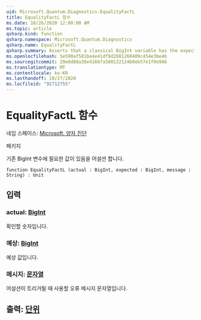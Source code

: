```yaml
---
uid: Microsoft.Quantum.Diagnostics.EqualityFactL
title: EqualityFactL 함수
ms.date: 10/26/2020 12:00:00 AM
ms.topic: article
qsharp.kind: function
qsharp.namespace: Microsoft.Quantum.Diagnostics
qsharp.name: EqualityFactL
qsharp.summary: Asserts that a classical BigInt variable has the expected value.
ms.openlocfilehash: 5e590af581be4e41df9d2081260409c454e3be4b
ms.sourcegitcommit: 29e0d88a30e4166fa580132124b0eb57e1f0e986
ms.translationtype: MT
ms.contentlocale: ko-KR
ms.lasthandoff: 10/27/2020
ms.locfileid: "92712755"
---
```

# <a name="equalityfactl-function"></a>EqualityFactL 함수

네임 스페이스: [Microsoft. 양자 진단](xref:Microsoft.Quantum.Diagnostics)

패키지 [](https://nuget.org/packages/)


기존 BigInt 변수에 필요한 값이 있음을 어설션 합니다.

```qsharp
function EqualityFactL (actual : BigInt, expected : BigInt, message : String) : Unit
```


## <a name="input"></a>입력

### <a name="actual--bigint"></a>actual: [BigInt](xref:microsoft.quantum.lang-ref.bigint)

확인할 숫자입니다.


### <a name="expected--bigint"></a>예상: [BigInt](xref:microsoft.quantum.lang-ref.bigint)

예상 값입니다.


### <a name="message--string"></a>메시지: [문자열](xref:microsoft.quantum.lang-ref.string)

어설션이 트리거될 때 사용할 오류 메시지 문자열입니다.



## <a name="output--unit"></a>출력: [단위](xref:microsoft.quantum.lang-ref.unit)

